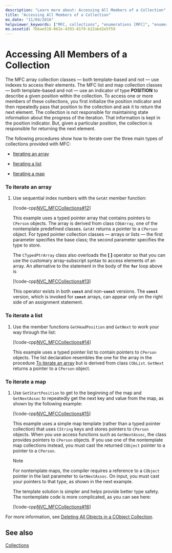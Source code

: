 ```yaml
---
description: "Learn more about: Accessing All Members of a Collection"
title: "Accessing All Members of a Collection"
ms.date: "11/04/2016"
helpviewer_keywords: ["MFC, collections", "enumerations [MFC]", "enumerating collections [MFC]", "collections [MFC], accessing", "collection classes [MFC]", ", ", ", ", ", ", ", ", ", ", ", ", ", "]
ms.assetid: 7bbae518-062e-4393-81f9-b22abd2e5f59
---
```

# Accessing All Members of a Collection

The MFC array collection classes — both template-based and not — use indexes to access their elements. The MFC list and map collection classes — both template-based and not — use an indicator of type **POSITION** to describe a given position within the collection. To access one or more members of these collections, you first initialize the position indicator and then repeatedly pass that position to the collection and ask it to return the next element. The collection is not responsible for maintaining state information about the progress of the iteration. That information is kept in the position indicator. But, given a particular position, the collection is responsible for returning the next element.

The following procedures show how to iterate over the three main types of collections provided with MFC:

- [Iterating an array](#_core_to_iterate_an_array)

- [Iterating a list](#_core_to_iterate_a_list)

- [Iterating a map](#_core_to_iterate_a_map)

### <a name="_core_to_iterate_an_array"></a> To iterate an array

1. Use sequential index numbers with the `GetAt` member function:

   [!code-cpp[NVC_MFCCollections#12](codesnippet/cpp/accessing-all-members-of-a-collection_1.cpp)]

   This example uses a typed pointer array that contains pointers to `CPerson` objects. The array is derived from class `CObArray`, one of the nontemplate predefined classes. `GetAt` returns a pointer to a `CPerson` object. For typed pointer collection classes — arrays or lists — the first parameter specifies the base class; the second parameter specifies the type to store.

   The `CTypedPtrArray` class also overloads the **[ ]** operator so that you can use the customary array-subscript syntax to access elements of an array. An alternative to the statement in the body of the **`for`** loop above is

   [!code-cpp[NVC_MFCCollections#13](codesnippet/cpp/accessing-all-members-of-a-collection_2.cpp)]

   This operator exists in both **`const`** and non-**`const`** versions. The **`const`** version, which is invoked for **`const`** arrays, can appear only on the right side of an assignment statement.

### <a name="_core_to_iterate_a_list"></a> To iterate a list

1. Use the member functions `GetHeadPosition` and `GetNext` to work your way through the list:

   [!code-cpp[NVC_MFCCollections#14](codesnippet/cpp/accessing-all-members-of-a-collection_3.cpp)]

   This example uses a typed pointer list to contain pointers to `CPerson` objects. The list declaration resembles the one for the array in the procedure [To iterate an array](#_core_to_iterate_an_array) but is derived from class `CObList`. `GetNext` returns a pointer to a `CPerson` object.

### <a name="_core_to_iterate_a_map"></a> To iterate a map

1. Use `GetStartPosition` to get to the beginning of the map and `GetNextAssoc` to repeatedly get the next key and value from the map, as shown by the following example:

   [!code-cpp[NVC_MFCCollections#15](codesnippet/cpp/accessing-all-members-of-a-collection_4.cpp)]

   This example uses a simple map template (rather than a typed pointer collection) that uses `CString` keys and stores pointers to `CPerson` objects. When you use access functions such as `GetNextAssoc`, the class provides pointers to `CPerson` objects. If you use one of the nontemplate map collections instead, you must cast the returned `CObject` pointer to a pointer to a `CPerson`.

    > [!NOTE]
    >  For nontemplate maps, the compiler requires a reference to a `CObject` pointer in the last parameter to `GetNextAssoc`. On input, you must cast your pointers to that type, as shown in the next example.

   The template solution is simpler and helps provide better type safety. The nontemplate code is more complicated, as you can see here:

   [!code-cpp[NVC_MFCCollections#16](codesnippet/cpp/accessing-all-members-of-a-collection_5.cpp)]

For more information, see [Deleting All Objects in a CObject Collection](deleting-all-objects-in-a-cobject-collection.md).

## See also

[Collections](collections.md)
